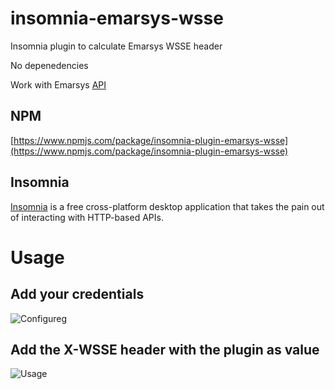# insomnia-emarsys-wsse
Insomnia plugin to calculate Emarsys WSSE header

No depenedencies

Work with Emarsys [API](https://dev.emarsys.com/)

## NPM
[https://www.npmjs.com/package/insomnia-plugin-emarsys-wsse](https://www.npmjs.com/package/insomnia-plugin-emarsys-wsse)

## Insomnia
[Insomnia](https://support.insomnia.rest/) is a free cross-platform desktop application that takes the pain out of interacting with HTTP-based APIs. 

# Usage

## Add your credentials
![Configureg](https://raw.githubusercontent.com/syl20lego/insomnia-plugin-emarsys-wsse/master/documentation/config.png)


## Add the X-WSSE header with the plugin as value
![Usage](https://raw.githubusercontent.com/syl20lego/insomnia-plugin-emarsys-wsse/master/documentation/usage.png)
